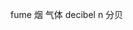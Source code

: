 fume                                       烟 气体
decibel                                        n 分贝
